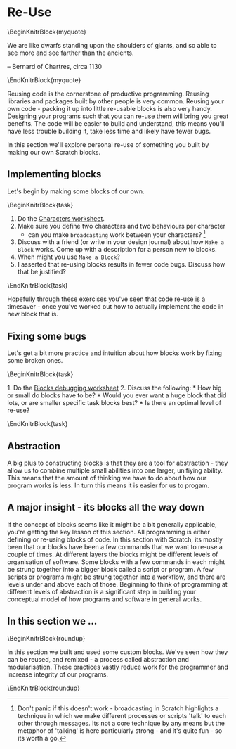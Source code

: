 # Re-Use

\BeginKnitrBlock{myquote}<div class="myquote">We are like dwarfs standing upon the shoulders of giants, and so able to see more and see farther than the ancients.

– Bernard of Chartres, circa 1130</div>\EndKnitrBlock{myquote}

Reusing code is the cornerstone of productive programming. Reusing libraries and packages built by other people is very common. Reusing your own code - packing it up into little re-usable blocks is also very handy. Designing your programs such that you can re-use them will bring you great benefits. The code will be easier to build and understand, this means you'll have less trouble building it, take less time and likely have fewer bugs. 

In this section we'll explore personal re-use of something you built by making our own Scratch blocks.

## Implementing blocks

Let's begin by making some blocks of our own.

\BeginKnitrBlock{task}<div class="task">
  1. Do the [Characters worksheet](worksheets/scratch_characters.pdf). 
  2. Make sure you define two characters and two behaviours per character
      * can you make `broadcasting` work between your characters? [^4] 
  3. Discuss with a friend (or write in your design journal) about how `Make a Block` works. Come up with a description for a person new to blocks.
  4. When might you use `Make a Block`?
  5. I asserted that re-using blocks results in fewer code bugs. Discuss how that be justified?
</div>\EndKnitrBlock{task}

Hopefully through these exercises you've seen that code re-use is a timesaver - once you've worked out how to actually implement the code in new block that is.  

## Fixing some bugs

Let's get a bit more practice and intuition about how blocks work by fixing some broken ones. 

\BeginKnitrBlock{task}<div class="task">  1. Do the [Blocks debugging worksheet](worksheets/scratch_blocks_debugging.pdf)
  2. Discuss the following: 
      * How big or small do blocks have to be? 
      * Would you ever want a huge block that did lots, or are smaller specific task blocks best? 
    * Is there an optimal level of re-use?
</div>\EndKnitrBlock{task}

## Abstraction

A big plus to constructing blocks is that they are a tool for abstraction - they allow us to combine multiple small abilities into one larger, unifiying ability. This means that the amount of thinking we have to do about how our program works is less. In turn this means it is easier for us to progam. 

## A major insight - its blocks all the way down

If the concept of blocks seems like it might be a bit generally applicable, you're getting the key lesson of this section. All programming is either defining or re-using blocks of code. In this section with Scratch, its mostly been that our blocks have been a few commands that we want to re-use a couple of times. At different layers the blocks might be different levels of organisation of software. Some blocks with a few commands in each might be strung together into a bigger block called a script or program. A few scripts or programs might be strung together into a workflow, and there are levels under and above each of those. Beginning to think of programming at different levels of abstraction is a significant step in building your conceptual model of how programs and software in general works. 

## In this section we ...

\BeginKnitrBlock{roundup}<div class="roundup">
In this section we built and used some custom blocks. We've seen how they can be reused, and remixed - a process called abstraction and modularisation. These practices vastly reduce work for the programmer and increase integrity of our programs. 
</div>\EndKnitrBlock{roundup}

[^4]: Don't panic if this doesn't work - broadcasting in Scratch highlights a technique in which we make different processes or scripts 'talk' to each other through messages. Its not a core technique by any means but the metaphor of 'talking' is here particularly strong - and it's quite fun - so its worth a go.

